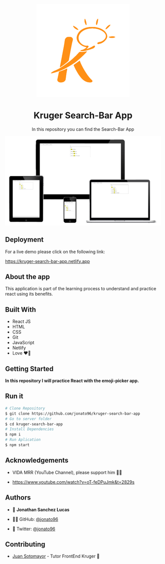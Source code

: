 <div align="center">
    <img src='src/assets/kruger.png'>
</div>
<h1 align="center">
    Kruger Search-Bar App
</h1>


<p align="center">
    In this repository you can find the Search-Bar App
</p>


<div align="center">
    <img src='src/assets/mockup.png'>
</div>

## Deployment

For a live demo please click on the following link:

https://kruger-search-bar-app.netlify.app

## About the app

This application is part of the learning process to understand and practice react using its benefits.

## Built With

- React JS 
- HTML
- CSS
- Git
- JavaScript
- Netlify
- Love ❤️‍🔥

## Getting Started

**In this repository I will practice React with the emoji-picker app.**

## Run it

```bash
# Clone Repository
$ git clone https://github.com/jonato96/kruger-search-bar-app
# Go to server folder
$ cd kruger-search-bar-app
# Install Dependencies
$ npm i
# Run Aplication
$ npm start
```

## Acknowledgements
- VIDA MRR (YouTube Channel), please support him 🧑‍💻

- https://www.youtube.com/watch?v=oT-feDPuJmk&t=2829s 


## Authors

- 🤖 **Jonathan Sanchez Lucas**

- 🧑‍💻 GitHub: [@jonato96](https://github.com/jonato96)
- 🐤 Twitter: [@jonato96](https://twitter.com/jonato96)

## Contributing

- [Juan Sotomayor](https://github.com/Juanse7793) - Tutor FrontEnd Kruger 🤝